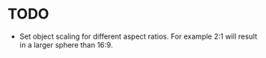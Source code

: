 # TODO

- Set object scaling for different aspect ratios. For example 2:1 will result in a larger sphere than 16:9.
